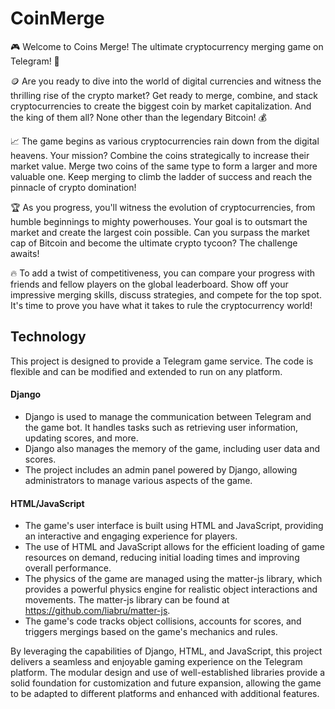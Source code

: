 
# CoinMerge

🎮 Welcome to Coins Merge! The ultimate cryptocurrency merging game on Telegram! 🚀

🪙 Are you ready to dive into the world of digital currencies and witness the thrilling rise of the crypto market? Get ready to merge, combine, and stack cryptocurrencies to create the biggest coin by market capitalization. And the king of them all? None other than the legendary Bitcoin! 💰

📈 The game begins as various cryptocurrencies rain down from the digital heavens. Your mission? Combine the coins strategically to increase their market value. Merge two coins of the same type to form a larger and more valuable one. Keep merging to climb the ladder of success and reach the pinnacle of crypto domination!

🏆 As you progress, you'll witness the evolution of cryptocurrencies, from humble beginnings to mighty powerhouses. Your goal is to outsmart the market and create the largest coin possible. Can you surpass the market cap of Bitcoin and become the ultimate crypto tycoon? The challenge awaits!

🔥 To add a twist of competitiveness, you can compare your progress with friends and fellow players on the global leaderboard. Show off your impressive merging skills, discuss strategies, and compete for the top spot. It's time to prove you have what it takes to rule the cryptocurrency world!

## Technology

This project is designed to provide a Telegram game service. The code is flexible and can be modified and extended to run on any platform.

#### Django
- Django is used to manage the communication between Telegram and the game bot. It handles tasks such as retrieving user information, updating scores, and more.
- Django also manages the memory of the game, including user data and scores.
- The project includes an admin panel powered by Django, allowing administrators to manage various aspects of the game.

#### HTML/JavaScript
- The game's user interface is built using HTML and JavaScript, providing an interactive and engaging experience for players.
- The use of HTML and JavaScript allows for the efficient loading of game resources on demand, reducing initial loading times and improving overall performance.
- The physics of the game are managed using the matter-js library, which provides a powerful physics engine for realistic object interactions and movements. The matter-js library can be found at https://github.com/liabru/matter-js.
- The game's code tracks object collisions, accounts for scores, and triggers mergings based on the game's mechanics and rules.

By leveraging the capabilities of Django, HTML, and JavaScript, this project delivers a seamless and enjoyable gaming experience on the Telegram platform. The modular design and use of well-established libraries provide a solid foundation for customization and future expansion, allowing the game to be adapted to different platforms and enhanced with additional features.